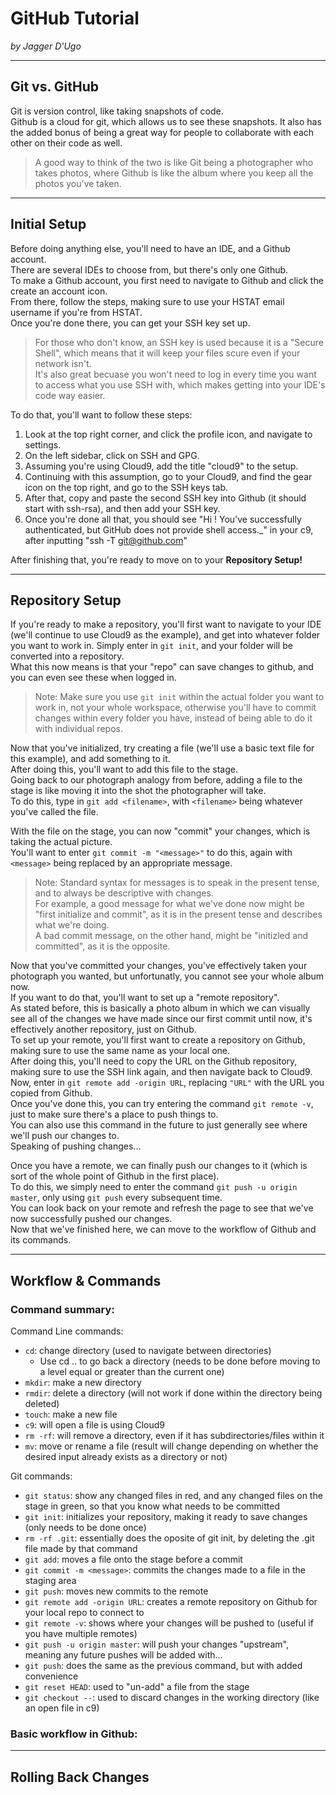 # GitHub Tutorial

_by Jagger D'Ugo_

---
## Git vs. GitHub

Git is version control, like taking snapshots of code.  
Github is a cloud for git, which allows us to see these snapshots. It also has the added bonus of being a great way for people to collaborate with each other on their code as well.  

> A good way to think of the two is like Git being a photographer who takes photos, where Github is like the album where you keep all the photos you've taken.

---
## Initial Setup

Before doing anything else, you'll need to have an IDE, and a Github account.  
There are several IDEs to choose from, but there's only one Github.  
To make a Github account, you first need to navigate to Github and click the create an account icon.  
From there, follow the steps, making sure to use your HSTAT email username if you're from HSTAT.  
Once you're done there, you can get your SSH key set up.
> For those who don't know, an SSH key is used because it is a "Secure Shell", which means that it will keep your files scure even if your network isn't.  
> It's also great becuase you won't need to log in every time you want to access what you use SSH with, which makes getting into your IDE's code way easier.  

To do that, you'll want to follow these steps:
1. Look at the top right corner, and click the profile icon, and navigate to settings.
2. On the left sidebar, click on SSH and GPG.
3. Assuming you're using Cloud9, add the title "cloud9" to the setup.
4. Continuing with this assumption, go to your Cloud9, and find the gear icon on the top right, and go to the SSH keys tab.
5. After that, copy and paste the second SSH key into Github (it should start with ssh-rsa), and then add your SSH key.
6. Once you're done all that, you should see "Hi <your username>! You've successfully authenticated, but GitHub does not provide shell access._" in your c9, after inputting "ssh -T git@github.com"

After finishing that, you're ready to move on to your **Repository Setup!**

---
## Repository Setup

If you're ready to make a repository, you'll first want to navigate to your IDE (we'll continue to use Cloud9 as the example), and get into whatever folder you want to work in.
Simply enter in `git init`, and your folder will be converted into a repository.  
What this now means is that your "repo" can save changes to github, and you can even see these when logged in.
> Note: Make sure you use `git init` within the actual folder you want to work in, not your whole workspace, otherwise you'll have to commit changes within every folder you have, instead of being able to do it with individual repos.  

Now that you've initialized, try creating a file (we'll use a basic text file for this example), and add something to it.  
After doing this, you'll want to add this file to the stage.  
Going back to our photograph analogy from before, adding a file to the stage is like moving it into the shot the photographer will take.  
To do this, type in `git add <filename>`, with `<filename>` being whatever you've called the file.

With the file on the stage, you can now "commit" your changes, which is taking the actual picture.  
You'll want to enter `git commit -m "<message>"` to do this, again with `<message>` being replaced by an appropriate message.
> Note: Standard syntax for messages is to speak in the present tense, and to always be descriptive with changes.  
For example, a good message for what we've done now might be "first initialize and commit", as it is in the present tense and describes what we're doing.  
A bad commit message, on the other hand, might be "initizled and committed", as it is the opposite.

Now that you've committed your changes, you've effectively taken your photograph you wanted, but unfortunatly, you cannot see your whole album now.  
If you want to do that, you'll want to set up a "remote repository".  
As stated before, this is basically a photo album in which we can visually see all of the changes we have made since our first commit until now, it's effectively another repository, just on Github.  
To set up your remote, you'll first want to create a repository on Github, making sure to use the same name as your local one.  
After doing this, you'll need to copy the URL on the Github repository, making sure to use the SSH link again, and then navigate back to Cloud9.  
Now, enter in `git remote add -origin URL`, replacing `"URL"` with the URL you copied from Github.  
Once you've done this, you can try entering the command `git remote -v`, just to make sure there's a place to push things to.  
You can also use this command in the future to just generally see where we'll push our changes to.  
Speaking of pushing changes...

Once you have a remote, we can finally push our changes to it (which is sort of the whole point of Github in the first place).  
To do this, we simply need to enter the command `git push -u origin master`, only using `git push` every subsequent time.  
You can look back on your remote and refresh the page to see that we've now successfully pushed our changes.  
Now that we've finished here, we can move to the workflow of Github and its commands.

---
## Workflow & Commands

### Command summary:
Command Line commands:
* `cd`: change directory (used to navigate between directories)
    * Use cd .. to go back a directory (needs to be done before moving to a level equal or greater than the current one)
* `mkdir`: make a new directory
* `rmdir`: delete a directory (will not work if done within the directory being deleted)
* `touch`: make a new file
* `c9`: will open a file is using Cloud9
* `rm -rf`: will remove a directory, even if it has subdirectories/files within it
* `mv`: move or rename a file (result will change depending on whether the desired input already exists as a directory or not)

Git commands:
* `git status`: show any changed files in red, and any changed files on the stage in green, so that you know what needs to be committed
* `git init`: initializes your repository, making it ready to save changes (only needs to be done once)
* `rm -rf .git`: essentially does the oposite of git init, by deleting the .git file made by that command
* `git add`: moves a file onto the stage before a commit
* `git commit -m <message>`: commits the changes made to a file in the staging area
* `git push`: moves new commits to the remote
* `git remote add -origin URL`: creates a remote repository on Github for your local repo to connect to
* `git remote -v`: shows where your changes will be pushed to (useful if you have multiple remotes)
* `git push -u origin master`: will push your changes "upstream", meaning any future pushes will be added with...
* `git push`: does the same as the previous command, but with added convenience
* `git reset HEAD`: used to "un-add" a file from the stage
* `git checkout --`: used to discard changes in the working directory (like an open file in c9)

### Basic workflow in Github:


---
## Rolling Back Changes